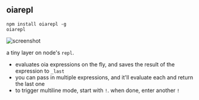 oiarepl
---
```
npm install oiarepl -g
oiarepl
```
![screenshot](http://i.imgur.com/vOIeyAK.png)

a tiny layer on node's `repl`. 
- evaluates oia expressions on the fly, and saves the result of the expression to `_last`
- you can pass in multiple expressions, and it'll evaluate each and return the last one
- to trigger multiline mode, start with `!`. when done, enter another `!`

